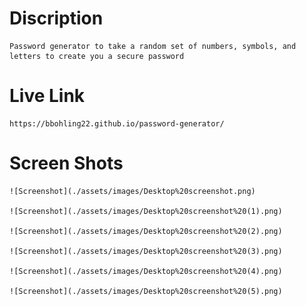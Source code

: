 # Discription
    Password generator to take a random set of numbers, symbols, and letters to create you a secure password


# Live Link
    https://bbohling22.github.io/password-generator/

# Screen Shots
    ![Screenshot](./assets/images/Desktop%20screenshot.png)

    ![Screenshot](./assets/images/Desktop%20screenshot%20(1).png)

    ![Screenshot](./assets/images/Desktop%20screenshot%20(2).png)

    ![Screenshot](./assets/images/Desktop%20screenshot%20(3).png)

    ![Screenshot](./assets/images/Desktop%20screenshot%20(4).png)

    ![Screenshot](./assets/images/Desktop%20screenshot%20(5).png)